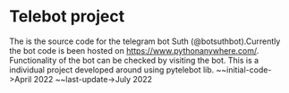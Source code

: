 # Telebot project
The is the source code for the telegram bot Suth (@botsuthbot).Currently the bot code is been hosted on https://www.pythonanywhere.com/.
Functionality of the bot can be checked by visiting the bot.
This is a individual project developed around using pytelebot lib.
~~initial-code->April 2022
~~last-update->July 2022
